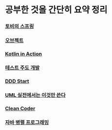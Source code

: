 # 공부한 것을 간단히 요약 정리 

### [토비의 스프링](./spring-toby/README.md)
### [오브젝트](./object/README.md)
### [Kotlin in Action](./kotlin-in-action/README.md)
### [테스트 주도 개발](./tdd/README.md)
### [DDD Start](./ddd-start/README.md)
### [UML 실전에서는 이것만 쓴다](./uml/README.md)
### [Clean Coder](./cleancoder/README.md)
### [자바 병렬 프로그래밍](./javaConcurrency/README.md)
